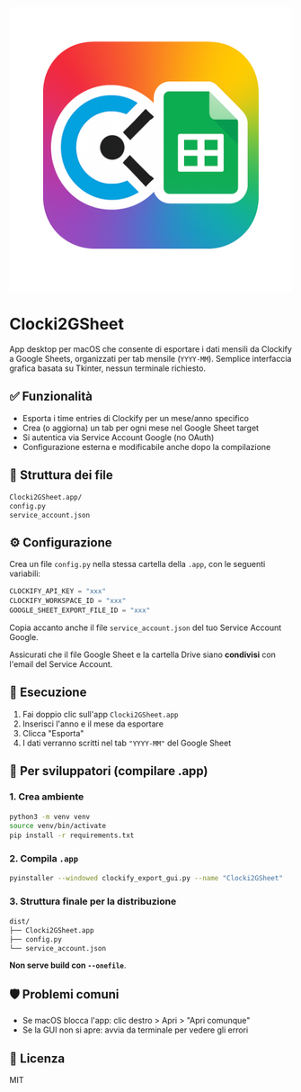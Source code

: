 ![Clocki2GSheet Icon](icon.png)

# Clocki2GSheet


App desktop per macOS che consente di esportare i dati mensili da Clockify a Google Sheets, organizzati per tab mensile (`YYYY-MM`).
Semplice interfaccia grafica basata su Tkinter, nessun terminale richiesto.

## ✅ Funzionalità

- Esporta i time entries di Clockify per un mese/anno specifico
- Crea (o aggiorna) un tab per ogni mese nel Google Sheet target
- Si autentica via Service Account Google (no OAuth)
- Configurazione esterna e modificabile anche dopo la compilazione

## 📁 Struttura dei file

```
Clocki2GSheet.app/
config.py
service_account.json
```

## ⚙️ Configurazione

Crea un file `config.py` nella stessa cartella della `.app`, con le seguenti variabili:

```python
CLOCKIFY_API_KEY = "xxx"
CLOCKIFY_WORKSPACE_ID = "xxx"
GOOGLE_SHEET_EXPORT_FILE_ID = "xxx"
```

Copia accanto anche il file `service_account.json` del tuo Service Account Google.

Assicurati che il file Google Sheet e la cartella Drive siano **condivisi** con l'email del Service Account.

## 🚀 Esecuzione

1. Fai doppio clic sull'app `Clocki2GSheet.app`
2. Inserisci l'anno e il mese da esportare
3. Clicca "Esporta"
4. I dati verranno scritti nel tab `"YYYY-MM"` del Google Sheet

## 🧱 Per sviluppatori (compilare .app)

### 1. Crea ambiente

```bash
python3 -m venv venv
source venv/bin/activate
pip install -r requirements.txt
```

### 2. Compila `.app`

```bash
pyinstaller --windowed clockify_export_gui.py --name "Clocki2GSheet"
```

### 3. Struttura finale per la distribuzione

```
dist/
├── Clocki2GSheet.app
├── config.py
└── service_account.json
```

**Non serve build con `--onefile`**.

## 🛡️ Problemi comuni

- Se macOS blocca l'app: clic destro > Apri > "Apri comunque"
- Se la GUI non si apre: avvia da terminale per vedere gli errori

## 📝 Licenza

MIT
